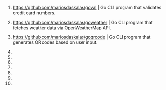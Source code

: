 1. https://github.com/mariosdaskalas/goval | Go CLI program that validates credit card numbers.

2. https://github.com/mariosdaskalas/goweather | Go CLI program that fetches weather data via OpenWeatherMap API.
3. https://github.com/mariosdaskalas/goqrcode | Go CLI program that generates QR codes based on user input.
4.
5.
6.
7.
8.
9.
10.